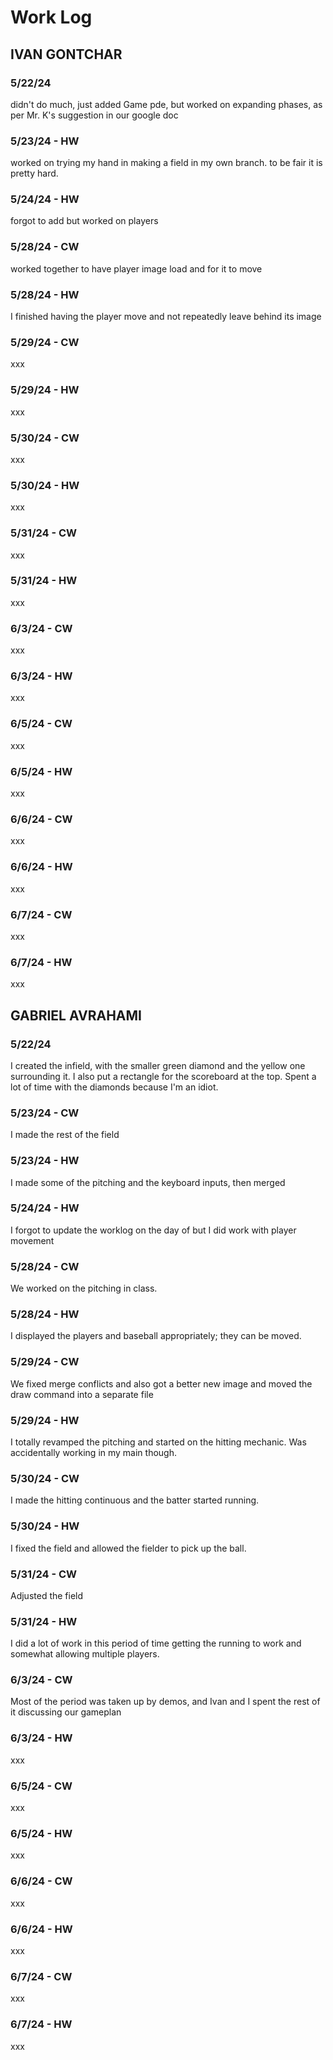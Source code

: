 # Work Log

## IVAN GONTCHAR

### 5/22/24

didn't do much, just added Game pde, but worked on expanding phases, as per Mr. K's suggestion in our google doc

### 5/23/24 - HW

worked on trying my hand in making a field in my own branch. to be fair it is pretty hard.

### 5/24/24 - HW

forgot to add but worked on players

### 5/28/24 - CW

worked together to have player image load and for it to move

### 5/28/24 - HW

I finished having the player move and not repeatedly leave behind its image

### 5/29/24 - CW

xxx

### 5/29/24 - HW

xxx

### 5/30/24 - CW

xxx

### 5/30/24 - HW

xxx

### 5/31/24 - CW

xxx

### 5/31/24 - HW

xxx

### 6/3/24 - CW

xxx

### 6/3/24 - HW

xxx

### 6/5/24 - CW

xxx

### 6/5/24 - HW

xxx

### 6/6/24 - CW

xxx

### 6/6/24 - HW

xxx

### 6/7/24 - CW

xxx

### 6/7/24 - HW

xxx





## GABRIEL AVRAHAMI

### 5/22/24

I created the infield, with the smaller green diamond and the yellow one surrounding it. I also put a rectangle for the scoreboard at the top. Spent a lot of time with the diamonds because I'm an idiot.

### 5/23/24 - CW

I made the rest of the field

### 5/23/24 - HW

I made some of the pitching and the keyboard inputs, then merged

### 5/24/24 - HW

I forgot to update the worklog on the day of but I did work with player movement

### 5/28/24 - CW

We worked on the pitching in class.

### 5/28/24 - HW

I displayed the players and baseball appropriately; they can be moved.

### 5/29/24 - CW

We fixed merge conflicts and also got a better new image and moved the draw command into a separate file

### 5/29/24 - HW

I totally revamped the pitching and started on the hitting mechanic. Was accidentally working in my main though.

### 5/30/24 - CW

I made the hitting continuous and the batter started running.

### 5/30/24 - HW

I fixed the field and allowed the fielder to pick up the ball.

### 5/31/24 - CW

Adjusted the field

### 5/31/24 - HW

I did a lot of work in this period of time getting the running to work and somewhat allowing multiple players.

### 6/3/24 - CW

Most of the period was taken up by demos, and Ivan and I spent the rest of it discussing our gameplan

### 6/3/24 - HW

xxx

### 6/5/24 - CW

xxx

### 6/5/24 - HW

xxx

### 6/6/24 - CW

xxx

### 6/6/24 - HW

xxx

### 6/7/24 - CW

xxx

### 6/7/24 - HW

xxx
